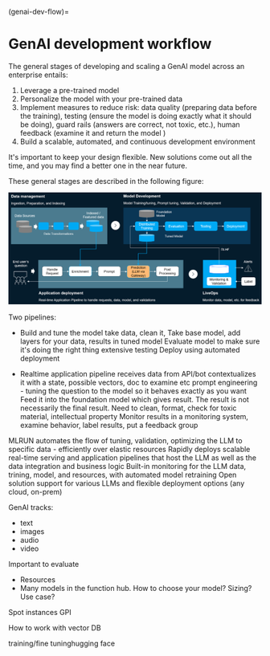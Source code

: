 (genai-dev-flow)=

# GenAI development workflow

The general stages of developing and scaling a GenAI model across an enterprise entails:
1. Leverage a pre-trained model
2. Personalize the model with your pre-trained data
2. Implement measures to reduce risk: data quality (preparing data before the training), testing (ensure the model is 
doing exactly what it should be doing), guard rails (answers are correct, not toxic, etc.), human feedback (examine it and return the model )
2. Build a scalable, automated, and continuous development environment

It's important to keep your design flexible. New solutions come out all the time, and you may find a better one in the near future.

These general stages are described in the following figure:

<img src="../_static/images/genai-flow.png" width="800" >

Two pipelines:
- Build and tune the model
take data, clean it, 
Take base model, add layers for your data, results in tuned model
Evaluate model to make sure it's doing the right thing
extensive testing
Deploy using automated deployment

- Realtime application pipeline
receives data from API/bot
contextualizes it with a state, possible vectors, doc to examine etc
prompt engineering - tuning the question to the model so it behaves exactly as you want
Feed it into the foundation model which gives result. The result is not necessarily the final result. Need to clean, format, check for toxic material, intellectual property
Monitor results in a monitoring system, examine behavior, label results, put a feedback group

MLRUN automates the flow of tuning, validation, optimizing the LLM to specific data - efficiently over elastic resources
Rapidly deploys scalable real-time serving and application pipelines that host the LLM as well as the data integration and business logic
Built-in monitoring for the LLM data, trining, model, and resources, with automated model retraining
Open solution support for various LLMs and flexible deployment options (any cloud, on-prem)

GenAI tracks:
- text
- images
- audio
- video

Important to evaluate
- Resources
- Many models in the function hub. How to choose your model? Sizing? Use case?

Spot instances GPI

How to work with vector DB

training/fine tuninghugging face